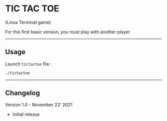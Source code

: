 # TIC TAC TOE

(Linux Terminal game)


For this first basic version, you must play with another player

---

## Usage
Launch ```tictactoe``` file :
```bash
./tictactoe
```

---

## Changelog
Version 1.0 - November 23' 2021
- Initial release